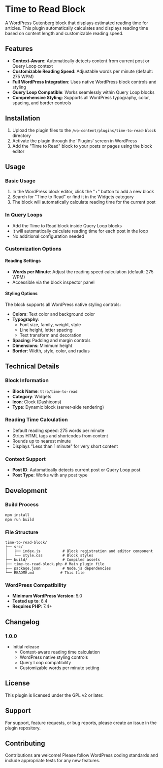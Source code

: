 # Time to Read Block

A WordPress Gutenberg block that displays estimated reading time for articles. This plugin automatically calculates and displays reading time based on content length and customizable reading speed.

## Features

- **Context-Aware**: Automatically detects content from current post or Query Loop context
- **Customizable Reading Speed**: Adjustable words per minute (default: 275 WPM)
- **Full WordPress Integration**: Uses native WordPress block controls and styling
- **Query Loop Compatible**: Works seamlessly within Query Loop blocks
- **Comprehensive Styling**: Supports all WordPress typography, color, spacing, and border controls

## Installation

1. Upload the plugin files to the `/wp-content/plugins/time-to-read-block` directory
2. Activate the plugin through the 'Plugins' screen in WordPress
3. Add the "Time to Read" block to your posts or pages using the block editor

## Usage

### Basic Usage
1. In the WordPress block editor, click the "+" button to add a new block
2. Search for "Time to Read" or find it in the Widgets category
3. The block will automatically calculate reading time for the current post

### In Query Loops
- Add the Time to Read block inside Query Loop blocks
- It will automatically calculate reading time for each post in the loop
- No additional configuration needed

### Customization Options

#### Reading Settings
- **Words per Minute**: Adjust the reading speed calculation (default: 275 WPM)
- Accessible via the block inspector panel

#### Styling Options
The block supports all WordPress native styling controls:

- **Colors**: Text color and background color
- **Typography**: 
  - Font size, family, weight, style
  - Line height, letter spacing
  - Text transform and decoration
- **Spacing**: Padding and margin controls
- **Dimensions**: Minimum height
- **Border**: Width, style, color, and radius

## Technical Details

### Block Information
- **Block Name**: `ttrb/time-to-read`
- **Category**: Widgets
- **Icon**: Clock (Dashicons)
- **Type**: Dynamic block (server-side rendering)

### Reading Time Calculation
- Default reading speed: 275 words per minute
- Strips HTML tags and shortcodes from content
- Rounds up to nearest minute
- Displays "Less than 1 minute" for very short content

### Context Support
- **Post ID**: Automatically detects current post or Query Loop post
- **Post Type**: Works with any post type

## Development

### Build Process
```bash
npm install
npm run build
```

### File Structure
```
time-to-read-block/
├── src/
│   ├── index.js          # Block registration and editor component
│   └── style.css         # Block styles
├── build/                # Compiled assets
├── time-to-read-block.php # Main plugin file
├── package.json          # Node.js dependencies
└── README.md            # This file
```

### WordPress Compatibility
- **Minimum WordPress Version**: 5.0
- **Tested up to**: 6.4
- **Requires PHP**: 7.4+

## Changelog

### 1.0.0
- Initial release
    - Context-aware reading time calculation
    - WordPress native styling controls
    - Query Loop compatibility
    - Customizable words per minute setting

## License

This plugin is licensed under the GPL v2 or later.

## Support

For support, feature requests, or bug reports, please create an issue in the plugin repository.

## Contributing

Contributions are welcome! Please follow WordPress coding standards and include appropriate tests for any new features.
